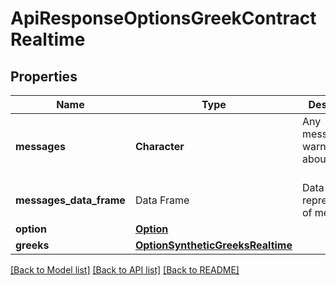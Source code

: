 # ApiResponseOptionsGreekContractRealtime

[//]: # (CLASS:IntrinioSDK::ApiResponseOptionsGreekContractRealtime)

[//]: # (KIND:object)

## Properties

[//]: # (START_DEFINITION)

Name | Type | Description
------------ | ------------- | -------------
**messages** | **Character** | Any messages or warnings about the data &nbsp;
**messages_data_frame** | Data Frame | Data frame representation of messages
**option** | [**Option**](Option.md) |  &nbsp;
**greeks** | [**OptionSyntheticGreeksRealtime**](OptionSyntheticGreeksRealtime.md) |  &nbsp;

[//]: # (END_DEFINITION)


[//]: # (CONTAINED_CLASS:IntrinioSDK::Option)


[//]: # (CONTAINED_CLASS:IntrinioSDK::OptionSyntheticGreeksRealtime)


[[Back to Model list]](../README.md#documentation-for-models) [[Back to API list]](../README.md#documentation-for-api-endpoints) [[Back to README]](../README.md)


